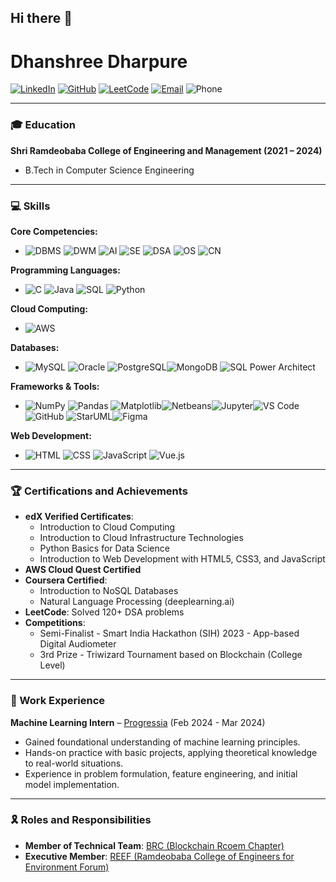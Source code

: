 ## Hi there 👋

<!--
**Dhanshree0802/Dhanshree0802** is a ✨ _special_ ✨ repository because its `README.md` (this file) appears on your GitHub profile.

Here are some ideas to get you started:

- 🔭 I’m currently working on ...
- 🌱 I’m currently learning ...
- 👯 I’m looking to collaborate on ...
- 🤔 I’m looking for help with ...
- 💬 Ask me about ...
- 📫 How to reach me: ...
- 😄 Pronouns: ...
- ⚡ Fun fact: ...
-->
# Dhanshree Dharpure

[![LinkedIn](https://img.shields.io/badge/-LinkedIn-blue?style=flat&logo=linkedin)](https://www.linkedin.com)
[![GitHub](https://img.shields.io/badge/-GitHub-black?style=flat&logo=github)](https://github.com)
[![LeetCode](https://img.shields.io/badge/-LeetCode-orange?style=flat&logo=leetcode)](https://leetcode.com)
[![Email](https://img.shields.io/badge/-Email-red?style=flat&logo=gmail)](mailto:dhanshreedharpure@gmail.com)
![Phone](https://img.shields.io/badge/Phone-+91%209356547177-brightgreen)

---

### 🎓 Education
**Shri Ramdeobaba College of Engineering and Management (2021 – 2024)**
- B.Tech in Computer Science Engineering

---

### 💻 Skills

**Core Competencies:**
- ![DBMS](https://img.shields.io/badge/DBMS-FFD700?style=flat&logo=database) ![DWM](https://img.shields.io/badge/DWM-FF6347?style=flat&logo=database) ![AI](https://img.shields.io/badge/AI-00BFFF?style=flat&logo=ai) ![SE](https://img.shields.io/badge/SE-4682B4?style=flat&logo=software-engineering) ![DSA](https://img.shields.io/badge/DSA-00FA9A?style=flat&logo=data-structures) ![OS](https://img.shields.io/badge/OS-8A2BE2?style=flat&logo=operating-systems) ![CN](https://img.shields.io/badge/CN-FF4500?style=flat&logo=network)

**Programming Languages:**
- ![C](https://img.shields.io/badge/C-00599C?style=flat&logo=c) ![Java](https://img.shields.io/badge/Java-007396?style=flat&logo=java) ![SQL](https://img.shields.io/badge/SQL-CC2927?style=flat&logo=microsoft-sql-server) ![Python](https://img.shields.io/badge/Python-3776AB?style=flat&logo=python)

**Cloud Computing:**
- ![AWS](https://img.shields.io/badge/AWS-232F3E?style=flat&logo=amazon-aws)

**Databases:**
- ![MySQL](https://img.shields.io/badge/MySQL-4479A1?style=flat&logo=mysql) ![Oracle](https://img.shields.io/badge/Oracle-F80000?style=flat&logo=oracle) ![PostgreSQL](https://img.shields.io/badge/PostgreSQL-336791?style=flat&logo=postgresql)![MongoDB](https://img.shields.io/badge/MongoDB-47A248?style=flat&logo=mongodb) ![SQL Power Architect](https://img.shields.io/badge/SQL_Power_Architect-FFD700?style=flat&logo=sql)

**Frameworks & Tools:**
- ![NumPy](https://img.shields.io/badge/NumPy-013243?style=flat&logo=numpy) ![Pandas](https://img.shields.io/badge/Pandas-150458?style=flat&logo=pandas) ![Matplotlib](https://img.shields.io/badge/Matplotlib-FF6F61?style=flat&logo=matplotlib)![Netbeans](https://img.shields.io/badge/Netbeans-1B6AC6?style=flat&logo=apache-netbeans-ide)![Jupyter](https://img.shields.io/badge/Jupyter-F37626?style=flat&logo=jupyter)![VS Code](https://img.shields.io/badge/VS%20Code-0078D4?style=flat&logo=visual-studio-code)![GitHub](https://img.shields.io/badge/GitHub-181717?style=flat&logo=github) ![StarUML](https://img.shields.io/badge/StarUML-8E2DE2?style=flat&logo=staruml)![Figma](https://img.shields.io/badge/Figma-F24E1E?style=flat&logo=figma)

**Web Development:**
- ![HTML](https://img.shields.io/badge/HTML5-E34F26?style=flat&logo=html5) ![CSS](https://img.shields.io/badge/CSS3-1572B6?style=flat&logo=css3) ![JavaScript](https://img.shields.io/badge/JavaScript-F7DF1E?style=flat&logo=javascript) ![Vue.js](https://img.shields.io/badge/Vue.js-4FC08D?style=flat&logo=vue.js)

---

### 🏆 Certifications and Achievements
- **edX Verified Certificates**:
  - Introduction to Cloud Computing
  - Introduction to Cloud Infrastructure Technologies
  - Python Basics for Data Science
  - Introduction to Web Development with HTML5, CSS3, and JavaScript
- **AWS Cloud Quest Certified**
- **Coursera Certified**:
  - Introduction to NoSQL Databases
  - Natural Language Processing (deeplearning.ai)
- **LeetCode**: Solved 120+ DSA problems
- **Competitions**:
  - Semi-Finalist - Smart India Hackathon (SIH) 2023 - App-based Digital Audiometer
  - 3rd Prize - Triwizard Tournament based on Blockchain (College Level)

---

### 💼 Work Experience
**Machine Learning Intern** – [Progressia](https://www.progressia.com) (Feb 2024 - Mar 2024)
- Gained foundational understanding of machine learning principles.
- Hands-on practice with basic projects, applying theoretical knowledge to real-world situations.
- Experience in problem formulation, feature engineering, and initial model implementation.

---


### 🎗️ Roles and Responsibilities
- **Member of Technical Team**: [BRC (Blockchain Rcoem Chapter)](https://brc.com)
- **Executive Member**: [REEF (Ramdeobaba College of Engineers for Environment Forum)](https://reef.com)
